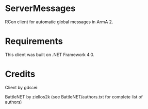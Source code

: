 ServerMessages
==============

RCon client for automatic global messages in ArmA 2.

Requirements
============

This client was built on .NET Framework 4.0.

Credits
=======
Client by gdscei

BattleNET by ziellos2k (see BattleNET/authors.txt for complete list of authors)
